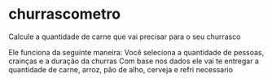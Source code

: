 # churrascometro
Calcule a quantidade de carne que vai precisar para o seu churrasco

Ele funciona da seguinte maneira:
Você seleciona a quantidade de pessoas, crainças e a duração da churras
Com base nos dados ele vai te entregar a quantidade de carne, arroz, pão de alho, cerveja e refri necessario
